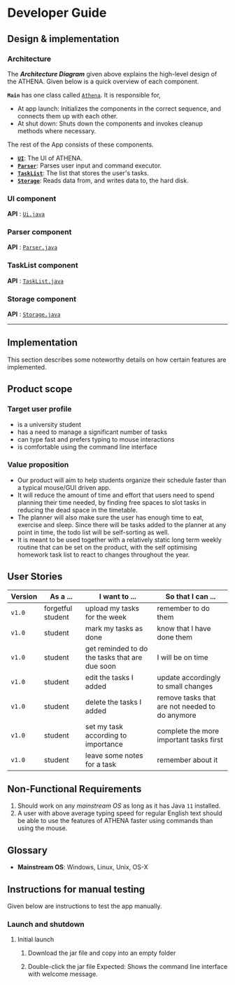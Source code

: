 # Developer Guide

## Design & implementation

### Architecture

The ***Architecture Diagram*** given above explains the high-level design of the ATHENA. Given below is a quick overview of each component.

**`Main`** has one class called [`Athena`](https://github.com/AY2021S1-CS2113T-W12-2/tp/blob/master/src/main/java/athena/Athena.java). It is responsible for,
* At app launch: Initializes the components in the correct sequence, and connects them up with each other.
* At shut down: Shuts down the components and invokes cleanup methods where necessary.

The rest of the App consists of these components.

* [**`UI`**](#ui-component): The UI of ATHENA.
* [**`Parser`**](#parser-component): Parses user input and command executor.
* [**`TaskList`**](#tasklist-component): The list that stores the user's tasks.
* [**`Storage`**](#storage-component): Reads data from, and writes data to, the hard disk.

### UI component

**API** :
[`Ui.java`](https://github.com/AY2021S1-CS2113T-W12-2/tp/blob/master/src/main/java/athena/Ui.java)

### Parser component

**API** :
[`Parser.java`](https://github.com/AY2021S1-CS2113T-W12-2/tp/blob/master/src/main/java/athena/Parser.java)

### TaskList component

**API** :
[`TaskList.java`](https://github.com/AY2021S1-CS2113T-W12-2/tp/blob/master/src/main/java/athena/TaskList.java)

### Storage component

**API** : 
[`Storage.java`](https://github.com/AY2021S1-CS2113T-W12-2/tp/blob/master/src/main/java/athena/Storage.java)

--------------------------------------------------------------------------------------------------------------------

## **Implementation**

This section describes some noteworthy details on how certain features are implemented.

## Product scope
### Target user profile
* is a university student
* has a need to manage a significant number of tasks
* can type fast and prefers typing to mouse interactions
* is comfortable using the command line interface

### Value proposition
* Our product will aim to help students organize their schedule faster than a typical mouse/GUI driven app. 
* It will reduce the amount of time and effort that users need to spend planning their time needed, by finding free spaces to slot tasks in reducing the dead space in the timetable. 
* The planner will also make sure the user has enough time to eat, exercise and sleep. Since there will be tasks added to the planner at any point in time, the todo list will be self-sorting as well. 
* It is meant to be used together with a relatively static long term weekly routine that can be set on the product, with the self optimising homework task list to react to changes throughout the year.

## User Stories

|Version | As a ...                    | I want to ...                                    | So that I can ...                                                      |
| -------| --------------------------- | ------------------------------------------------ | ---------------------------------------------------------------------- |
| `v1.0` | forgetful student           | upload my tasks for the week                     | remember to do them                                                    |
| `v1.0` | student                     | mark my tasks as done                            | know that I have done them                                             |
| `v1.0` | student                     | get reminded to do the tasks that are due soon   | I will be on time                                                      |
| `v1.0` | student                     | edit the tasks I added                           | update accordingly to small changes                                    |
| `v1.0` | student                     | delete the tasks I added                         | remove tasks that are not needed to do anymore                         |
| `v1.0` | student                     | set my task according to importance              | complete the more important tasks first                                |
| `v1.0` | student                     | leave some notes for a task                      | remember about it                                                      |

## Non-Functional Requirements

1.  Should work on any _mainstream OS_ as long as it has Java `11` installed.
2.  A user with above average typing speed for regular English text should be able to use the features of ATHENA faster using commands than using the mouse.

## Glossary

* **Mainstream OS**: Windows, Linux, Unix, OS-X

## Instructions for manual testing

Given below are instructions to test the app manually.

### Launch and shutdown

1. Initial launch

   1. Download the jar file and copy into an empty folder

   1. Double-click the jar file Expected: Shows the command line interface with welcome message.
